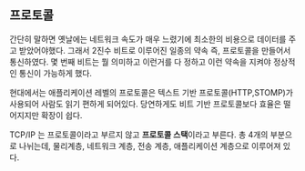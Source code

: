 ## 프로토콜

간단히 말하면 옛날에는 네트워크 속도가 매우 느렸기에 최소한의 비용으로 데이터를 주고 받았어야했다. 그래서 2진수 비트로 이루어진 일종의 약속 즉, 프로토콜을 만들어서 통신하였다. 몇 번째 비트는 뭘 의미하고 이런거를 다 정하고 이런 약속을 지켜야 정상적인 통신이 가능하게 했다.

현대에서는 애플리케이션 레벨의 프로토콜은 텍스트 기반 프로토콜(HTTP,STOMP)가 사용되어 사람도 읽기 편하게 되어있다. 당연하게도 비트 기반 프로토콜보다 효율은 떨어지지만 확장이 쉽다.

TCP/IP 는 프로토콜이라고 부르지 않고 **프로토콜 스택**이라고 부른다. 총 4개의 부분으로 나뉘는데, 물리계층, 네트워크 계층, 전송 계층, 애플리케이션 계층으로 이루어져 있다.
